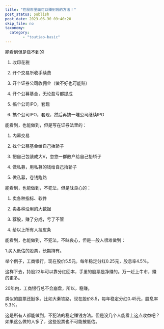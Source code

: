 ```yaml
---
title: "在股市里面可以赚到钱的方法！"
post_status: publish
post_date: 2023-06-30 09:40:20
skip_file: no
taxonomy:
  category:
        - "toutiao-basic"
---
```


能看到但是做不到的

1. 收印花税
    
2. 开个交易所收手续费
    
3. 开个证券公司收佣金（做不好也可能赔）
    
4. 开个公募基金，无论盈亏都提成
    
5. 搞个公司IPO，套现
    
6. 搞个公司IPO，套现，然后再搞一堆公司继续IPO
    

能看到，也能做到，但是写在证券法里的：

1. 内幕交易
    
2. 找个公募基金给自己抬轿子
    
3. 把自己包装成大V，忽悠一群散户给自己抬轿子
    
4. 做私募，用私募的钱给自己抬轿子
    
5. 做私募，卷钱跑路
    

能看到，也能做到，不犯法，但是昧良心的：

1. 卖各种指标、软件
    
2. 卖各种没用的大数据
    
3. 荐股，赚了分成，亏了不管
    
4. 给以上所有人拉皮条
    

能看到，也能做到，不犯法，不昧良心，但是一般人很难做到：

1.买入低估的股票，长期持有。

举个例子，工商银行，现在股价5.5元，每年稳定分红0.25元，股息率4.5%。

这样下去，持股22年可以靠分红回本，手里的股票是净赚的。万一赶上牛市，赚的更多。

20年内，工商银行总不会崩盘，所以，稳赚。

类似的股票还挺多。比如大秦铁路，现在股价8.5，每年稳定分红0.45元，股息率5.3%。

这是所有人都能做到，不犯法的稳定赚钱方法。但是没几个人能看上这点收益吧？如果这么做的人多了，这些股票也不可能被低估。
